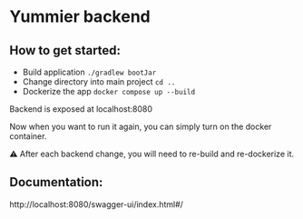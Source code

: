 # Yummier backend

## How to get started:
- Build application `./gradlew bootJar`
- Change directory into main project `cd ..`
- Dockerize the app `docker compose up --build`

Backend is exposed at localhost:8080

Now when you want to run it again, you can simply turn on the docker container. 

⚠️ After each backend change, you will need to re-build and re-dockerize it.

## Documentation:
http://localhost:8080/swagger-ui/index.html#/